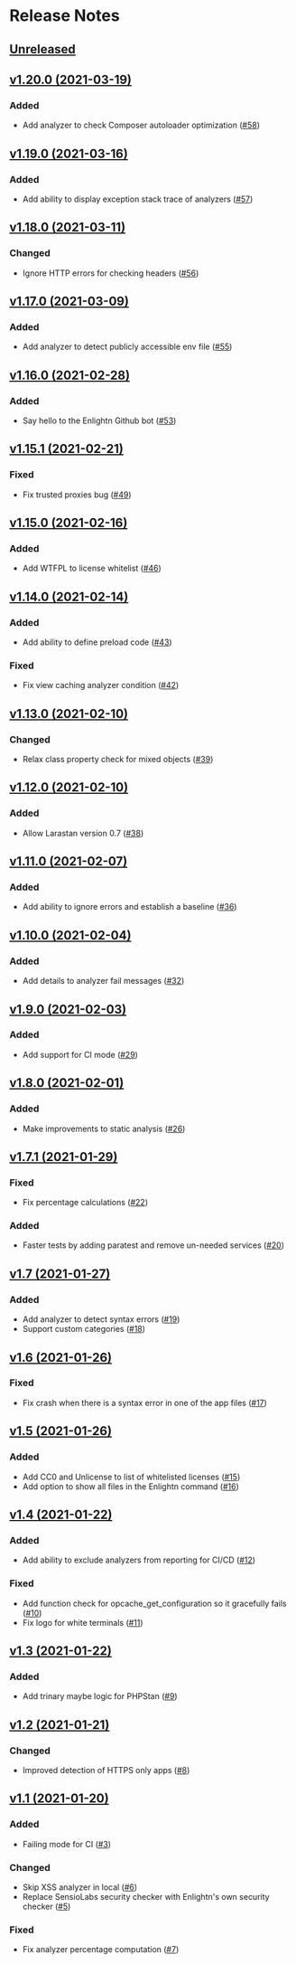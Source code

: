 # Release Notes

## [Unreleased](https://github.com/enlightn/enlightn/compare/v1.20.0...master)

## [v1.20.0 (2021-03-19)](https://github.com/enlightn/enlightn/compare/v1.19.0...v1.20.0)

### Added
- Add analyzer to check Composer autoloader optimization ([#58](https://github.com/enlightn/enlightn/pull/58))

## [v1.19.0 (2021-03-16)](https://github.com/enlightn/enlightn/compare/v1.18.0...v1.19.0)

### Added
- Add ability to display exception stack trace of analyzers ([#57](https://github.com/enlightn/enlightn/pull/57))

## [v1.18.0 (2021-03-11)](https://github.com/enlightn/enlightn/compare/v1.17.0...v1.18.0)

### Changed
- Ignore HTTP errors for checking headers ([#56](https://github.com/enlightn/enlightn/pull/56))

## [v1.17.0 (2021-03-09)](https://github.com/enlightn/enlightn/compare/v1.16.0...v1.17.0)

### Added
- Add analyzer to detect publicly accessible env file ([#55](https://github.com/enlightn/enlightn/pull/55))

## [v1.16.0 (2021-02-28)](https://github.com/enlightn/enlightn/compare/v1.15.1...v1.16.0)

### Added
- Say hello to the Enlightn Github bot ([#53](https://github.com/enlightn/enlightn/pull/53))

## [v1.15.1 (2021-02-21)](https://github.com/enlightn/enlightn/compare/v1.15.0...v1.15.1)

### Fixed
- Fix trusted proxies bug ([#49](https://github.com/enlightn/enlightn/pull/49))

## [v1.15.0 (2021-02-16)](https://github.com/enlightn/enlightn/compare/v1.14.0...v1.15.0)

### Added
- Add WTFPL to license whitelist ([#46](https://github.com/enlightn/enlightn/pull/46))

## [v1.14.0 (2021-02-14)](https://github.com/enlightn/enlightn/compare/v1.13.0...v1.14.0)

### Added
- Add ability to define preload code ([#43](https://github.com/enlightn/enlightn/pull/43))

### Fixed
- Fix view caching analyzer condition ([#42](https://github.com/enlightn/enlightn/pull/42))

## [v1.13.0 (2021-02-10)](https://github.com/enlightn/enlightn/compare/v1.12.0...v1.13.0)

### Changed
- Relax class property check for mixed objects ([#39](https://github.com/enlightn/enlightn/pull/39))

## [v1.12.0 (2021-02-10)](https://github.com/enlightn/enlightn/compare/v1.11.0...v1.12.0)

### Added
- Allow Larastan version 0.7 ([#38](https://github.com/enlightn/enlightn/pull/38))

## [v1.11.0 (2021-02-07)](https://github.com/enlightn/enlightn/compare/v1.10.0...v1.11.0)

### Added
- Add ability to ignore errors and establish a baseline ([#36](https://github.com/enlightn/enlightn/pull/36))

## [v1.10.0 (2021-02-04)](https://github.com/enlightn/enlightn/compare/v1.9.0...v1.10.0)

### Added
- Add details to analyzer fail messages ([#32](https://github.com/enlightn/enlightn/pull/32))

## [v1.9.0 (2021-02-03)](https://github.com/enlightn/enlightn/compare/v1.8.0...v1.9.0)

### Added
- Add support for CI mode ([#29](https://github.com/enlightn/enlightn/pull/29))

## [v1.8.0 (2021-02-01)](https://github.com/enlightn/enlightn/compare/v1.7.1...v1.8.0)

### Added
- Make improvements to static analysis ([#26](https://github.com/enlightn/enlightn/pull/26))

## [v1.7.1 (2021-01-29)](https://github.com/enlightn/enlightn/compare/v1.7...v1.7.1)

### Fixed
- Fix percentage calculations ([#22](https://github.com/enlightn/enlightn/pull/22))

### Added
- Faster tests by adding paratest and remove un-needed services ([#20](https://github.com/enlightn/enlightn/pull/20))

## [v1.7 (2021-01-27)](https://github.com/enlightn/enlightn/compare/v1.6...v1.7)

### Added
- Add analyzer to detect syntax errors ([#19](https://github.com/enlightn/enlightn/pull/19))
- Support custom categories ([#18](https://github.com/enlightn/enlightn/pull/18))

## [v1.6 (2021-01-26)](https://github.com/enlightn/enlightn/compare/v1.5...v1.6)

### Fixed
- Fix crash when there is a syntax error in one of the app files ([#17](https://github.com/enlightn/enlightn/pull/17))

## [v1.5 (2021-01-26)](https://github.com/enlightn/enlightn/compare/v1.4...v1.5)

### Added
- Add CC0 and Unlicense to list of whitelisted licenses ([#15](https://github.com/enlightn/enlightn/pull/15))
- Add option to show all files in the Enlightn command ([#16](https://github.com/enlightn/enlightn/pull/16))

## [v1.4 (2021-01-22)](https://github.com/enlightn/enlightn/compare/v1.3...v1.4)

### Added
- Add ability to exclude analyzers from reporting for CI/CD ([#12](https://github.com/enlightn/enlightn/pull/12))

### Fixed
- Add function check for opcache_get_configuration so it gracefully fails ([#10](https://github.com/enlightn/enlightn/pull/10))
- Fix logo for white terminals ([#11](https://github.com/enlightn/enlightn/pull/11))

## [v1.3 (2021-01-22)](https://github.com/enlightn/enlightn/compare/v1.2...v1.3)

### Added
- Add trinary maybe logic for PHPStan ([#9](https://github.com/enlightn/enlightn/pull/9))

## [v1.2 (2021-01-21)](https://github.com/enlightn/enlightn/compare/v1.1...v1.2)

### Changed
- Improved detection of HTTPS only apps ([#8](https://github.com/enlightn/enlightn/pull/8))

## [v1.1 (2021-01-20)](https://github.com/enlightn/enlightn/compare/v1.0...v1.1)

### Added
- Failing mode for CI ([#3](https://github.com/enlightn/enlightn/pull/3))

### Changed
- Skip XSS analyzer in local ([#6](https://github.com/enlightn/enlightn/pull/6))
- Replace SensioLabs security checker with Enlightn's own security checker ([#5](https://github.com/enlightn/enlightn/pull/5))

### Fixed
- Fix analyzer percentage computation ([#7](https://github.com/enlightn/enlightn/pull/7))
